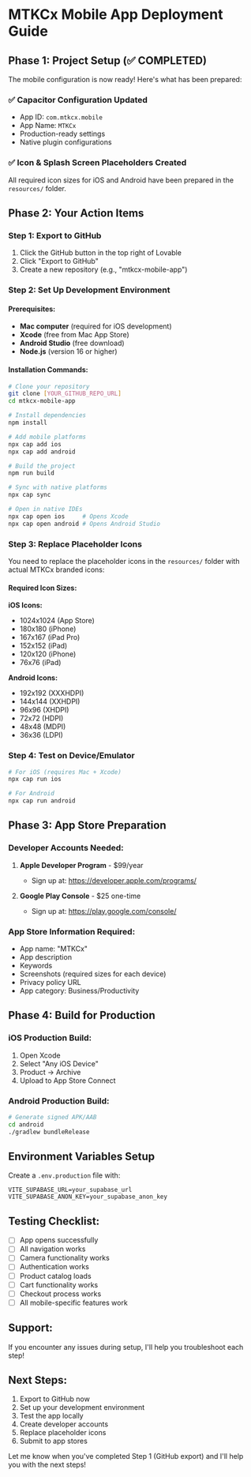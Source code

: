 # MTKCx Mobile App Deployment Guide

## Phase 1: Project Setup (✅ COMPLETED)
The mobile configuration is now ready! Here's what has been prepared:

### ✅ Capacitor Configuration Updated
- App ID: `com.mtkcx.mobile`
- App Name: `MTKCx`
- Production-ready settings
- Native plugin configurations

### ✅ Icon & Splash Screen Placeholders Created
All required icon sizes for iOS and Android have been prepared in the `resources/` folder.

## Phase 2: Your Action Items

### Step 1: Export to GitHub
1. Click the GitHub button in the top right of Lovable
2. Click "Export to GitHub" 
3. Create a new repository (e.g., "mtkcx-mobile-app")

### Step 2: Set Up Development Environment

#### Prerequisites:
- **Mac computer** (required for iOS development)
- **Xcode** (free from Mac App Store)
- **Android Studio** (free download)
- **Node.js** (version 16 or higher)

#### Installation Commands:
```bash
# Clone your repository
git clone [YOUR_GITHUB_REPO_URL]
cd mtkcx-mobile-app

# Install dependencies
npm install

# Add mobile platforms
npx cap add ios
npx cap add android

# Build the project
npm run build

# Sync with native platforms
npx cap sync

# Open in native IDEs
npx cap open ios     # Opens Xcode
npx cap open android # Opens Android Studio
```

### Step 3: Replace Placeholder Icons
You need to replace the placeholder icons in the `resources/` folder with actual MTKCx branded icons:

#### Required Icon Sizes:
**iOS Icons:**
- 1024x1024 (App Store)
- 180x180 (iPhone)
- 167x167 (iPad Pro)
- 152x152 (iPad)
- 120x120 (iPhone)
- 76x76 (iPad)

**Android Icons:**
- 192x192 (XXXHDPI)
- 144x144 (XXHDPI)  
- 96x96 (XHDPI)
- 72x72 (HDPI)
- 48x48 (MDPI)
- 36x36 (LDPI)

### Step 4: Test on Device/Emulator
```bash
# For iOS (requires Mac + Xcode)
npx cap run ios

# For Android
npx cap run android
```

## Phase 3: App Store Preparation

### Developer Accounts Needed:
1. **Apple Developer Program** - $99/year
   - Sign up at: https://developer.apple.com/programs/
   
2. **Google Play Console** - $25 one-time
   - Sign up at: https://play.google.com/console/

### App Store Information Required:
- App name: "MTKCx"
- App description
- Keywords
- Screenshots (required sizes for each device)
- Privacy policy URL
- App category: Business/Productivity

## Phase 4: Build for Production

### iOS Production Build:
1. Open Xcode
2. Select "Any iOS Device" 
3. Product → Archive
4. Upload to App Store Connect

### Android Production Build:
```bash
# Generate signed APK/AAB
cd android
./gradlew bundleRelease
```

## Environment Variables Setup
Create a `.env.production` file with:
```
VITE_SUPABASE_URL=your_supabase_url
VITE_SUPABASE_ANON_KEY=your_supabase_anon_key
```

## Testing Checklist:
- [ ] App opens successfully
- [ ] All navigation works
- [ ] Camera functionality works
- [ ] Authentication works
- [ ] Product catalog loads
- [ ] Cart functionality works
- [ ] Checkout process works
- [ ] All mobile-specific features work

## Support:
If you encounter any issues during setup, I'll help you troubleshoot each step!

## Next Steps:
1. Export to GitHub now
2. Set up your development environment
3. Test the app locally
4. Create developer accounts
5. Replace placeholder icons
6. Submit to app stores

Let me know when you've completed Step 1 (GitHub export) and I'll help you with the next steps!